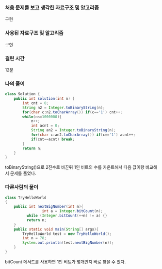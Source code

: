 ### 처음 문제를 보고 생각한 자료구조 및 알고리즘

구현

### 사용된 자료구조 및 알고리즘

구현

### 걸린 시간

12분

### 나의 풀이

```java
class Solution {
    public int solution(int n) {
        int cnt = 0;
        String n2 = Integer.toBinaryString(n);
        for(char c:n2.toCharArray()) if(c=='1') cnt++;
        while(n<=1000000){
            n++;
            int acnt = 0;
            String an2 = Integer.toBinaryString(n);
            for(char c:an2.toCharArray()) if(c=='1') acnt++;
            if(cnt==acnt) break;
        }
        return n;
    }
}
```

toBinaryString()으로 2진수로 바꾼뒤 1인 비트의 수를 카운트해서 다음 값이랑 비교해서 문제를 풀었다.

### 다른사람의 풀이

```java
class TryHelloWorld
{
    public int nextBigNumber(int n){
                 int a = Integer.bitCount(n);
          while (Integer.bitCount(++n) != a) {}
          return n;
    }
    public static void main(String[] args){
        TryHelloWorld test = new TryHelloWorld();
        int n = 78;
        System.out.println(test.nextBigNumber(n));
    }
}
```

bitCount 메서드를 사용하면 1인 비트가 몇개인지 바로 찾을 수 있다.